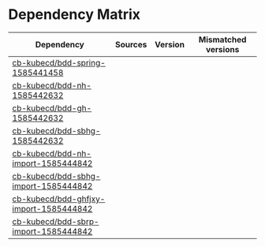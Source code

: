 # Dependency Matrix

Dependency | Sources | Version | Mismatched versions
---------- | ------- | ------- | -------------------
[cb-kubecd/bdd-spring-1585441458](https://github.com/cb-kubecd/bdd-spring-1585441458.git) |  | []() | 
[cb-kubecd/bdd-nh-1585442632](https://github.com/cb-kubecd/bdd-nh-1585442632.git) |  | []() | 
[cb-kubecd/bdd-gh-1585442632](https://github.com/cb-kubecd/bdd-gh-1585442632.git) |  | []() | 
[cb-kubecd/bdd-sbhg-1585442632](https://github.com/cb-kubecd/bdd-sbhg-1585442632.git) |  | []() | 
[cb-kubecd/bdd-nh-import-1585444842](https://github.com/cb-kubecd/bdd-nh-import-1585444842.git) |  | []() | 
[cb-kubecd/bdd-sbhg-import-1585444842](https://github.com/cb-kubecd/bdd-sbhg-import-1585444842.git) |  | []() | 
[cb-kubecd/bdd-ghfjxy-import-1585444842](https://github.com/cb-kubecd/bdd-ghfjxy-import-1585444842.git) |  | []() | 
[cb-kubecd/bdd-sbrp-import-1585444842](https://github.com/cb-kubecd/bdd-sbrp-import-1585444842.git) |  | []() | 
